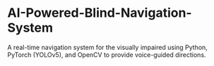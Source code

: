 # AI-Powered-Blind-Navigation-System
A real-time navigation system for the visually impaired using Python, PyTorch (YOLOv5), and OpenCV to provide voice-guided directions.
